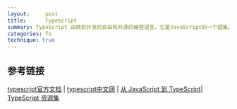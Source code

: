 ```yaml
---
layout:     post
title:      Typescript
summary: TypeScript 由微软开发的自由和开源的编程语言，它是JavaScript的一个超集，扩展了JavaScript的语法。
categories: Ts
technique: true
---
```




## 参考链接 

[typescript官方文档](https://www.typescriptlang.org/) | [typescript中文网](https://www.tslang.cn/) | [从 JavaScript 到 TypeScript](http://muyunyun.cn/posts/66a54fc2/)| [TypeScript 资源集](https://segmentfault.com/a/1190000010130073)


